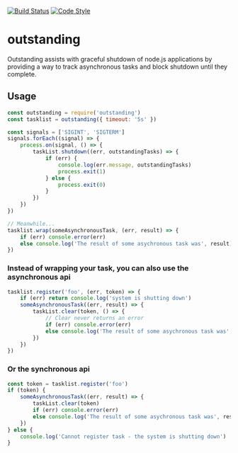 [![Build Status](https://img.shields.io/travis/guidesmiths/outstanding/master.svg)](https://travis-ci.org/guidesmiths/outstanding)
[![Code Style](https://img.shields.io/badge/code%20style-imperative-brightgreen.svg)](https://github.com/guidesmiths/eslint-config-imperative)
# outstanding

Outstanding assists with graceful shutdown of node.js applications by providing a way to track asynchronous tasks and block shutdown until they complete.

## Usage
```js
const outstanding = require('outstanding')
const tasklist = outstanding({ timeout: '5s' })

const signals = ['SIGINT', 'SIGTERM']
signals.forEach((signal) => {
    process.on(signal, () => {
        taskList.shutdown((err, outstandingTasks) => {
            if (err) {
                console.log(err.message, outstandingTasks)
                process.exit(1)
            } else {
                process.exit(0)
            }
        })
    })
})

// Meanwhile...
tasklist.wrap(someAsynchronousTask, (err, result) => {
    if (err) console.error(err)
    else console.log('The result of some asychronous task was', result)
})
```

### Instead of wrapping your task, you can also use the asynchronous api
```js
tasklist.register('foo', (err, token) => {
    if (err) return console.log('system is shutting down')
    someAsynchronousTask((err, result) => {
        taskList.clear(token, () => {
            // Clear never returns an error
            if (err) console.error(err)
            else console.log('The result of some asychronous task was', result)
        })
    })
})
```

### Or the synchronous api
```js
const token = tasklist.register('foo')
if (token) {
    someAsynchronousTask((err, result) => {
        taskList.clear(token)
        if (err) console.error(err)
        else console.log('The result of some asychronous task was', result)
    })
} else {
    console.log('Cannot register task - the system is shutting down')
}
```


